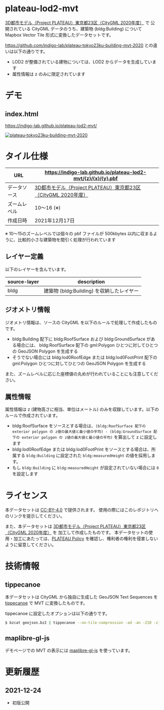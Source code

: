 # plateau-lod2-mvt

[3D都市モデル（Project PLATEAU）東京都23区（CityGML 2020年度）](https://www.geospatial.jp/ckan/dataset/plateau-tokyo23ku-citygml-2020) で
公開されている CityGML データのうち、建築物 (bldg:Building) について Mapbox Vector Tile 形式に変換したデータセットです。

<https://github.com/indigo-lab/plateau-tokyo23ku-building-mvt-2020> との違いは以下の通りです。

- LOD2 が整備されている建物については、LOD2 からデータを生成しています
- 属性情報は z のみに限定されています


# デモ

## index.html

<https://indigo-lab.github.io/plateau-lod2-mvt/>

[![plateau-tokyo23ku-building-mvt-2020](https://repository-images.githubusercontent.com/357730702/111d3b00-c2f0-11eb-9899-7658407cfcee)](https://indigo-lab.github.io/plateau-lod2-mvt/)

# タイル仕様

URL         | <https://indigo-lab.github.io/plateau-lod2-mvt/{z}/{x}/{y}.pbf>
----------- | -----------------------------------------------------------------------------------
データソース  | [3D都市モデル（Project PLATEAU）東京都23区（CityGML 2020年度）](https://www.geospatial.jp/ckan/dataset/plateau-tokyo23ku-citygml-2020)
ズームレベル  | 10〜16 (※)
作成日時     | 2021年12月17日

※ 10〜15のズームレベルでは個々の pbf ファイルが 500kbytes 以内に収まるように、比較的小さな建築物を間引く処理が行われています


## レイヤー定義

以下のレイヤーを含んでいます。

source-layer | description
------------ | --------------------------------------------
bldg         | 建築物 (bldg:Building) を収納したレイヤー


## ジオメトリ情報

ジオメトリ情報は、ソースの CityGML を以下のルールで処理して作成したものです。

- bldg:Building 配下に bldg:RoofSurface および bldg:GroundSurface がある場合には、 bldg:RoofSurface 配下の gml:Polygon ひとつに対してひとつの GeoJSON Polygon を生成する
- そうでない場合には bldg:lod0RoofEdge または bldg:lod0FootPrint 配下の gml:Polygon ひとつに対してひとつの GeoJSON Polygon を生成する

また、ズームレベルに応じた座標値の丸めが行われていることにも注意してください。

## 属性情報

属性情報は z (建物高さに相当、単位はメートル) のみを収録しています。以下のルールで作成されています。

- bldg:RoofSurface をソースとする場合は、`(bldg:RoofSurface 配下の exterior polygon の z値の最大値と最小値の平均) - (bldg:GroundSurface 配下の exterior polygon の z値の最大値と最小値の平均)` を算出して z に設定します
- bldg:lod0RoofEdge または bldg:lod0FootPrint をソースとする場合は、所属する `bldg:Building` に設定された `bldg:measuredHeight` の値を採用します。
- もし `bldg:Building` に `bldg:measuredHeight` が設定されていない場合には `0` を設定します


# ライセンス

本データセットは [CC-BY-4.0](LICENSE) で提供されます。
使用の際にはこのレポジトリへのリンクを提示してください。

また、本データセットは [3D都市モデル（Project PLATEAU）東京都23区（CityGML 2020年度）](https://www.geospatial.jp/ckan/dataset/plateau-tokyo23ku-citygml-2020) を
加工して作成したものです。
本データセットの使用・加工にあたっては、[PLATEAU Policy](https://www.mlit.go.jp/plateau/site-policy/) を確認し、権利者の権利を侵害しないように留意してください。

# 技術情報

## tippecanoe

本データセットは CityGML から独自に生成した GeoJSON Text Sequences を [tippecanoe](https://github.com/mapbox/tippecanoe) で MVT に変換したものです。

tippecanoe に設定したオプションは以下の通りです。

```sh
$ bzcat geojson.bz2 | tippecanoe --no-tile-compression -ad -an -Z10 -z16 -e dist -l bldg -ai
```

## maplibre-gl-js

デモページでの MVT の表示には [maplibre-gl-js](https://github.com/maplibre/maplibre-gl-js) を使っています。

# 更新履歴

## 2021-12-24

- 初版公開
